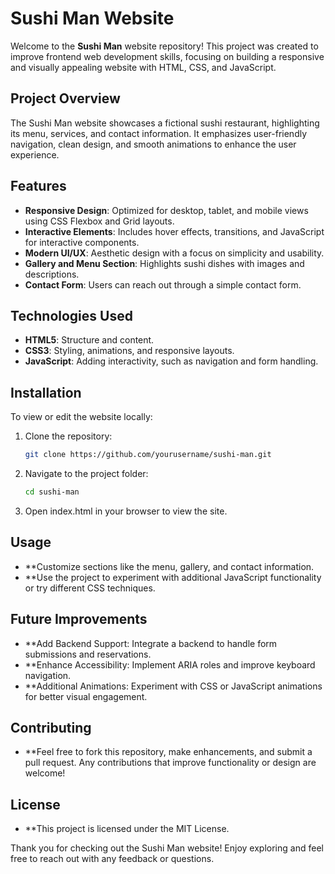 # Sushi Man Website

Welcome to the **Sushi Man** website repository! This project was created to improve frontend web development skills, focusing on building a responsive and visually appealing website with HTML, CSS, and JavaScript.

## Project Overview

The Sushi Man website showcases a fictional sushi restaurant, highlighting its menu, services, and contact information. It emphasizes user-friendly navigation, clean design, and smooth animations to enhance the user experience.

## Features

- **Responsive Design**: Optimized for desktop, tablet, and mobile views using CSS Flexbox and Grid layouts.
- **Interactive Elements**: Includes hover effects, transitions, and JavaScript for interactive components.
- **Modern UI/UX**: Aesthetic design with a focus on simplicity and usability.
- **Gallery and Menu Section**: Highlights sushi dishes with images and descriptions.
- **Contact Form**: Users can reach out through a simple contact form.

## Technologies Used

- **HTML5**: Structure and content.
- **CSS3**: Styling, animations, and responsive layouts.
- **JavaScript**: Adding interactivity, such as navigation and form handling.

## Installation

To view or edit the website locally:

1. Clone the repository:
   ```bash
   git clone https://github.com/yourusername/sushi-man.git

2. Navigate to the project folder:
   ```bash
   cd sushi-man
3. Open index.html in your browser to view the site.


## Usage

- **Customize sections like the menu, gallery, and contact information.
- **Use the project to experiment with additional JavaScript functionality or try different CSS techniques.

## Future Improvements
- **Add Backend Support: Integrate a backend to handle form submissions and reservations.
- **Enhance Accessibility: Implement ARIA roles and improve keyboard navigation.
- **Additional Animations: Experiment with CSS or JavaScript animations for better visual engagement.

## Contributing
- **Feel free to fork this repository, make enhancements, and submit a pull request. Any contributions that improve functionality or design are welcome!

## License
- **This project is licensed under the MIT License.

Thank you for checking out the Sushi Man website! Enjoy exploring and feel free to reach out with any feedback or questions.
